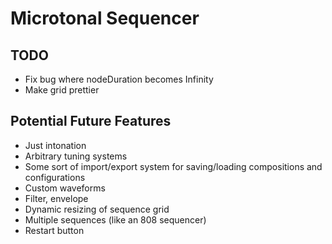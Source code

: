 # Microtonal Sequencer

## TODO
- Fix bug where nodeDuration becomes Infinity
- Make grid prettier

## Potential Future Features
- Just intonation
- Arbitrary tuning systems
- Some sort of import/export system for saving/loading compositions and configurations
- Custom waveforms
- Filter, envelope
- Dynamic resizing of sequence grid
- Multiple sequences (like an 808 sequencer)
- Restart button
